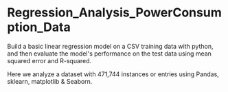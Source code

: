# Regression_Analysis_PowerConsumption_Data 

Build a basic linear regression model on a CSV training data with python, and then evaluate the model's performance on the test data using mean squared error and R-squared. 

Here we analyze a dataset with 471,744 instances or entries using Pandas, sklearn, matplotlib & Seaborn.

<!---
Chuka-J-Uzo/Chuka-J-Uzo is a ✨ special ✨ repository because its `README.md` (this file) appears on your GitHub profile.
You can click the Preview link to take a look at your changes.
--->
